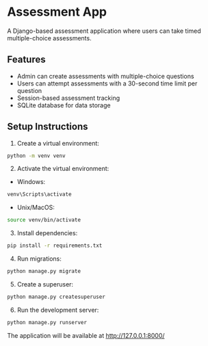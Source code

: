 # Assessment App

A Django-based assessment application where users can take timed multiple-choice assessments.

## Features
- Admin can create assessments with multiple-choice questions
- Users can attempt assessments with a 30-second time limit per question
- Session-based assessment tracking
- SQLite database for data storage

## Setup Instructions

1. Create a virtual environment:
```bash
python -m venv venv
```

2. Activate the virtual environment:
- Windows:
```bash
venv\Scripts\activate
```
- Unix/MacOS:
```bash
source venv/bin/activate
```

3. Install dependencies:
```bash
pip install -r requirements.txt
```

4. Run migrations:
```bash
python manage.py migrate
```

5. Create a superuser:
```bash
python manage.py createsuperuser
```

6. Run the development server:
```bash
python manage.py runserver
```

The application will be available at http://127.0.0.1:8000/ 